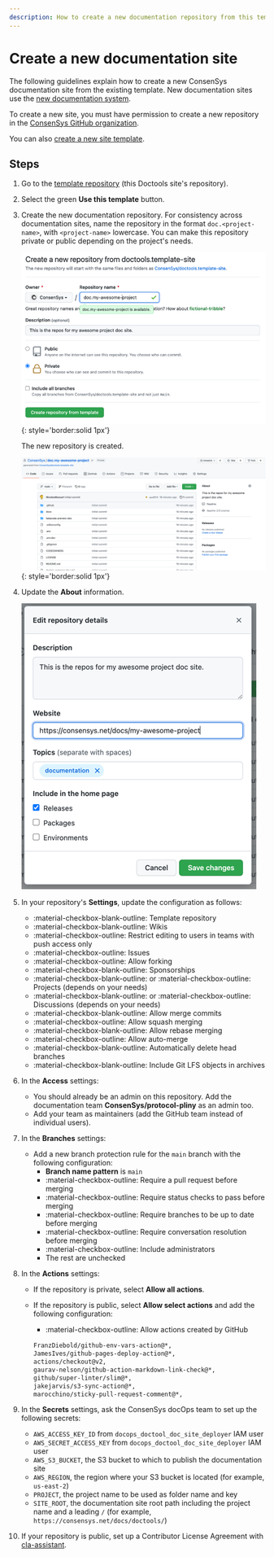 ```yaml
---
description: How to create a new documentation repository from this template
---
```


# Create a new documentation site

The following guidelines explain how to create a new ConsenSys documentation site from the existing template.
New documentation sites use the [new documentation system](../overview/index.md#new-documentation-system).

To create a new site, you must have permission to create a new repository in the
[ConsenSys GitHub organization](https://github.com/ConsenSys).

You can also [create a new site template](advanced/create-site-template.md).

## Steps

1. Go to the [template repository](https://github.com/ConsenSys/doctools.template-site) (this Doctools site's repository).

1. Select the green **Use this template** button.

1. Create the new documentation repository.
    For consistency across documentation sites, name the repository in the format `doc.<project-name>`, with
    `<project-name>` lowercase.
    You can make this repository private or public depending on the project's needs.

    ![Screenshot of GitHub create from template page](../assets/images/create_from_template.png){: style='border:solid 1px'}

    The new repository is created.

    ![Screenshot of GitHub repository created](../assets/images/new_repos.png){: style='border:solid 1px'}

1. Update the **About** information.

    ![Screenshot of GitHub repository about form](../assets/images/about.png)

1. In your repository's **Settings**, update the configuration as follows:
    * :material-checkbox-blank-outline: Template repository
    * :material-checkbox-blank-outline: Wikis
    * :material-checkbox-outline: Restrict editing to users in teams with push access only
    * :material-checkbox-outline: Issues
    * :material-checkbox-outline: Allow forking
    * :material-checkbox-blank-outline: Sponsorships
    * :material-checkbox-blank-outline: or :material-checkbox-outline: Projects (depends on your needs)
    * :material-checkbox-blank-outline: or :material-checkbox-outline: Discussions (depends on your needs)
    * :material-checkbox-blank-outline: Allow merge commits
    * :material-checkbox-outline: Allow squash merging
    * :material-checkbox-blank-outline: Allow rebase merging
    * :material-checkbox-outline: Allow auto-merge
    * :material-checkbox-blank-outline: Automatically delete head branches
    * :material-checkbox-blank-outline: Include Git LFS objects in archives

1. In the **Access** settings:
    * You should already be an admin on this repository.
      Add the documentation team **ConsenSys/protocol-pliny** as an admin too.
    * Add your team as maintainers (add the GitHub team instead of individual users).

1. In the **Branches** settings:
    * Add a new branch protection rule for the `main` branch with the following configuration:
        * **Branch name pattern** is `main`
        * :material-checkbox-outline: Require a pull request before merging
        * :material-checkbox-outline: Require status checks to pass before merging
        * :material-checkbox-outline: Require branches to be up to date before merging
        * :material-checkbox-outline: Require conversation resolution before merging
        * :material-checkbox-outline: Include administrators
        * The rest are unchecked

1. In the **Actions** settings:
    * If the repository is private, select **Allow all actions**.
    * If the repository is public, select **Allow select actions** and add the following configuration:
        * :material-checkbox-outline: Allow actions created by GitHub

        ```text title="Allow specified actions"
        FranzDiebold/github-env-vars-action@*,
        JamesIves/github-pages-deploy-action@*,
        actions/checkout@v2,
        gaurav-nelson/github-action-markdown-link-check@*,
        github/super-linter/slim@*,
        jakejarvis/s3-sync-action@*,
        marocchino/sticky-pull-request-comment@*,
        ```

1. In the **Secrets** settings, ask the ConsenSys docOps team to set up the following secrets:
    * `AWS_ACCESS_KEY_ID` from `docops_doctool_doc_site_deployer` IAM user
    * `AWS_SECRET_ACCESS_KEY` from `docops_doctool_doc_site_deployer` IAM user
    * `AWS_S3_BUCKET`, the S3 bucket to which to publish the documentation site
    * `AWS_REGION`, the region where your S3 bucket is located (for example, `us-east-2`)
    * `PROJECT`, the project name to be used as folder name and key
    * `SITE_ROOT`, the documentation site root path including the project name and a leading `/` (for example,
      `https://consensys.net/docs/doctools/`)

1. If your repository is public, set up a Contributor License Agreement with [cla-assistant](https://cla-assistant.io/).
